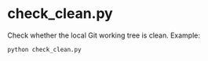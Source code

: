 # check\_clean.py

Check whether the local Git working tree is clean. Example:

```bash
python check_clean.py
```
